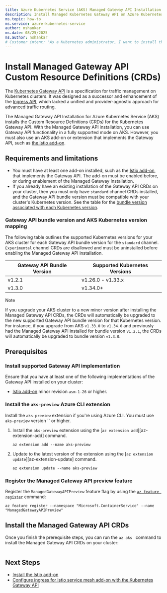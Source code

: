 ```yaml
---
title: Azure Kubernetes Service (AKS) Managed Gateway API Installation
description: Install Managed Kubernetes Gateway API on Azure Kubernetes Service
ms.topic: how-to
ms.service: azure-kubernetes-service
author: nshankar
ms.date: 08/25/2025
ms.author: nshankar
# Customer intent: "As a Kubernetes administrator, I want to install the Kubernetes Gateway API Custom Resource Definitions (CRDs) to create Kubernetes Gateway API resources on my cluster."
---
```


# Install Managed Gateway API Custom Resource Definitions (CRDs)

The [Kubernetes Gateway API][kubernetes-gateway-api] is a specification for traffic management on Kubernetes clusters. It was designed as a successor and enhancement of the [Ingress API][kubernetes-ingress-api], which lacked a unified and provider-agnostic approach for advanced traffic routing.

The Managed Gateway API Installation for Azure Kubernetes Service (AKS) installs the Custom Resource Definitions (CRDs) for the Kubernetes Gateway API. With the Managed Gateway API installation, you can use Gateway API functionality in a fully supported mode on AKS. However, you must also use an AKS add-on or extension that implements the Gateway API, such as [the Istio add-on][istio-gateway-api].

## Requirements and limitations

* You must have at least one add-on installed, such as the [Istio add-on][istio-about], that implements the Gateway API. The add-on must be enabled before, or during enablement of the Managed Gateway Installation. 
* If you already have an existing installation of the Gateway API CRDs on your cluster, then you must only have `standard` channel CRDs installed, and the Gateway API bundle version must be compatible with your cluster's Kubernetes version. See the table for the [bundle version associated with each Kubernetes version](#gateway-api-bundle-version-and-aks-kubernetes-version-mapping).

### Gateway API bundle version and AKS Kubernetes version mapping

The following table outlines the supported Kubernetes versions for your AKS cluster for each Gateway API bundle version for the `standard` channel. `Experimental` channel CRDs are disallowed and must be uninstalled before enabling the Managed Gateway API installation.

| Gateway API Bundle Version | Supported Kubernetes Versions |
|----------------------------|-------------------------------|
| v1.2.1                     | v1.26.0 - v1.33.x             |
| v1.3.0                     | v1.34.0+                      |

> [!NOTE]
> If you upgrade your AKS cluster to a new minor version after installing the Managed Gateway API CRDs, the CRDs will automatically be upgraded to the new supported Gateway API bundle version for that Kubernetes version. For instance, if you upgrade from AKS `v1.33.0` to `v1.34.0` and previously had the Managed Gateway API installed for bundle version `v1.2.1`, the CRDs will automatically be upgraded to bundle version `v1.3.0`.

## Prerequisites

### Install supported Gateway API implementation

Ensure that you have at least one of the following implementations of the Gateway API installed on your cluster:
- [Istio add-on][istio-deploy] minor revision `asm-1-26` or higher. 

### Install the `aks-preview` Azure CLI extension

Install the `aks-preview` extension if you're using Azure CLI. You must use `aks-preview` version `` or higher.

1. Install the `aks-preview` extension using the [`az extension add`][az-extension-add] command.

    ```azurecli-interactive
    az extension add --name aks-preview
    ```

2. Update to the latest version of the extension using the [`az extension update`][az-extension-update] command.

    ```azurecli-interactive
    az extension update --name aks-preview
    ```

### Register the Managed Gateway API preview feature

Register the `ManagedGatewayAPIPreview` feature flag by using the [`az feature register`](/cli/azure/feature#az_feature_register) command:

```azurecli-interactive
az feature register --namespace "Microsoft.ContainerService" --name "ManagedGatewayAPIPreview"
```

## Install the Managed Gateway API CRDs

Once you finish the prerequisite steps, you can run the `az aks ` command to install the Managed Gateway API CRDs on your cluster:

```azurecli-interactive

```



## Next Steps

* [Install the Istio add-on][istio-deploy]
* [Configure ingress for Istio service mesh add-on with the Kubernetes Gateway API][istio-gateway-api]

[istio-about]: ./istio-about.md
[istio-deploy]: ./istio-deploy-addon.md
[istio-gateway-api]: ./istio-gateway-api.md

[kubernetes-gateway-api]: https://gateway-api.sigs.k8s.io/
[kubernetes-ingress-api]: https://kubernetes.io/docs/concepts/services-networking/ingress/